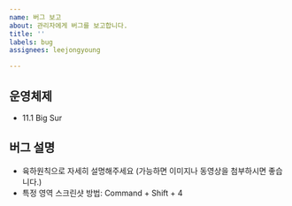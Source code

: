 ```yaml
---
name: 버그 보고
about: 관리자에게 버그를 보고합니다.
title: ''
labels: bug
assignees: leejongyoung

---
```


## 운영체제
- 11.1 Big Sur

## 버그 설명
- 육하원칙으로 자세히 설명해주세요 (가능하면 이미지나 동영상을 첨부하시면 좋습니다.)
- 특정 영역 스크린샷 방법: Command + Shift + 4

